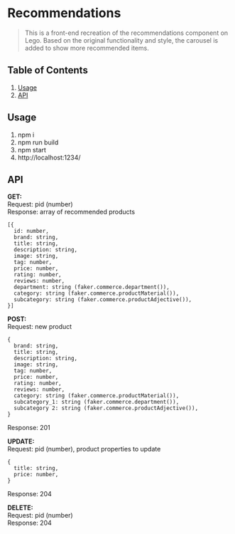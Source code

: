 # Recommendations
> This is a front-end recreation of the recommendations component on Lego. Based on the original functionality and style, the carousel is added to show more recommended items.


## Table of Contents
1. [Usage](#Usage)
2. [API](#API)


## Usage
1. npm i
2. npm run build
3. npm start
4. http://localhost:1234/


## API
**GET:**\
Request: pid (number)\
Response: array of recommended products
```
[{
  id: number,
  brand: string,
  title: string,
  description: string,
  image: string,
  tag: number,
  price: number,
  rating: number,
  reviews: number,
  department: string (faker.commerce.department()),
  category: string (faker.commerce.productMaterial()),
  subcategory: string (faker.commerce.productAdjective()),
}]
```

**POST:**\
Request: new product
```
{
  brand: string,
  title: string,
  description: string,
  image: string,
  tag: number,
  price: number,
  rating: number,
  reviews: number,
  category: string (faker.commerce.productMaterial()),
  subcategory_1: string (faker.commerce.department()),
  subcategory 2: string (faker.commerce.productAdjective()),
}
```
Response: 201

**UPDATE:**\
Request: pid (number), product properties to update
```
{
  title: string,
  price: number,
}
```
Response: 204

**DELETE:**\
Request: pid (number)\
Response: 204
